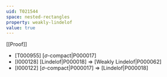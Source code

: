 ```yaml
---
uid: T021544
space: nested-rectangles
property: weakly-lindelof
value: true
---
```

[[Proof]]

* [T000955] [$\sigma$-compact|P000017]
* [I000128] [Lindelof|P000018] => [Weakly Lindelof|P000062]
* [I000122] [$\sigma$-compact|P000017] => [Lindelof|P000018]

